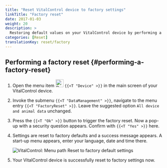 ```yaml
---
title: "Reset VitalControl device to factory settings"
linkTitle: "Factory reset"
date: 2017-01-03
weight: 20
description: >
  Restoring default values on your VitalControl device by performing a factory reset.
categories: [Reset]
translationKey: reset/factory
---
```

## Performing a factory reset {#performing-a-factory-reset}

1. Open the menu item <img src="/icons/device.svg" width="25" align="bottom" alt="Device" /> `{{<T "Device" >}}` in the main screen of your VitalControl device.

1. Invoke the submenu `{{<T "DataManagement" >}}`, navigate to the menu entry `{{<T "FactoryReset" >}}`. Leave the suggested option `All device and animal data` unchanged.

1. Press the `{{<T "Ok" >}}` button to trigger the factory reset. Now a pop-up with a security question appears. Confirm with `{{<T "Yes" >}}` here.

1. Settings are reset to factory defaults and a success message appears. A start-up menu appears, enter your language, date and time there.

   ![VitalControl: Menu path Reset to factory default settings](../images/resetdevice.png "Reset to factory settings")

1. Your VitalControl device is successfully reset to factory settings now.
